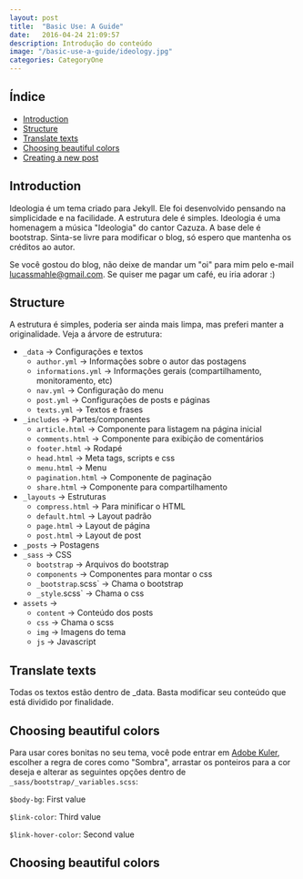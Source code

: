 ```yaml
---
layout: post
title:  "Basic Use: A Guide"
date:   2016-04-24 21:09:57
description: Introdução do conteúdo
image: "/basic-use-a-guide/ideology.jpg"
categories: CategoryOne
---
```


## Índice

- [Introduction](#introduction)
- [Structure](#structure)
- [Translate texts](#translate-texts)
- [Choosing beautiful colors](#choosing-beautiful-colors)
- [Creating a new post](#creating-a-new-post)


<h2 id="introduction">Introduction</h2>

Ideologia é um tema criado para Jekyll. Ele foi desenvolvido pensando na simplicidade e na facilidade. A estrutura dele é simples. Ideologia é uma homenagem a música "Ideologia" do cantor Cazuza. A base dele é bootstrap. Sinta-se livre para modificar o blog, só espero que mantenha os créditos ao autor.

Se você gostou do blog, não deixe de mandar um "oi" para mim pelo e-mail <a href="mailto:lucassmahle@gmail.com">lucassmahle@gmail.com</a>. Se quiser me pagar um café, eu iria adorar :)


<h2 id="structure">Structure</h2>

A estrutura é simples, poderia ser ainda mais limpa, mas preferi manter a originalidade.
Veja a árvore de estrutura:

* `_data` -> Configurações e textos
	* `author.yml` -> Informações sobre o autor das postagens
	* `informations.yml` -> Informações gerais (compartilhamento, monitoramento, etc)
	* `nav.yml` -> Configuração do menu 
	* `post.yml` -> Configurações de posts e páginas
	* `texts.yml` -> Textos e frases
* `_includes` -> Partes/componentes
	* `article.html` -> Componente para listagem na página inicial
	* `comments.html` -> Componente para exibição de comentários
	* `footer.html` -> Rodapé
	* `head.html` -> Meta tags, scripts e css
	* `menu.html` -> Menu
	* `pagination.html` -> Componente de paginação
	* `share.html` -> Componente para compartilhamento
* `_layouts` -> Estruturas
	* `compress.html` -> Para minificar o HTML
	* `default.html` -> Layout padrão
	* `page.html` -> Layout de página
	* `post.html` -> Layout de post
* `_posts`  -> Postagens
* `_sass` -> CSS
	* `bootstrap` -> Arquivos do bootstrap
	* `components` -> Componentes para montar o css
	* `_bootstrap`.scss` -> Chama o bootstrap
	* `_style`.scss` -> Chama o css
* `assets` -> 
	* `content` -> Conteúdo dos posts
	* `css` -> Chama o scss
	* `img` -> Imagens do tema
	* `js` -> Javascript


<h2 id="translate-texts">Translate texts</h2>

Todas os textos estão dentro de _data. Basta modificar seu conteúdo que está dividido por finalidade.


<h2 id="choosing-beautiful-colors">Choosing beautiful colors</h2>

Para usar cores bonitas no seu tema, você pode entrar em [Adobe Kuler](adobekoler), escolher a regra de cores como "Sombra", arrastar os ponteiros para a cor deseja e alterar as seguintes opções dentro de `_sass/bootstrap/_variables.scss`:

`$body-bg`: First value

`$link-color`: Third value

`$link-hover-color`: Second value


<h2 id="creating-a-new-post">Choosing beautiful colors</h2>